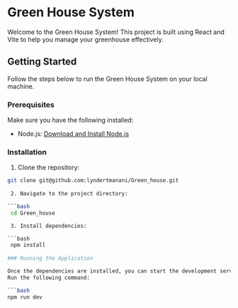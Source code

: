 # Green House System

Welcome to the Green House System! This project is built using React and Vite to help you manage your greenhouse effectively.

## Getting Started

Follow the steps below to run the Green House System on your local machine.

### Prerequisites

Make sure you have the following installed:

- Node.js: [Download and Install Node.js](https://nodejs.org/)

### Installation

1. Clone the repository:

```bash
git clone git@github.com:lyndertmanani/Green_house.git
 
 2. Navigate to the project directory:

```bash
 cd Green_house

 3. Install dependencies:

```bash
 npm install
 
### Running the Application

Once the dependencies are installed, you can start the development server. 
Run the following command:

```bash
npm run dev




